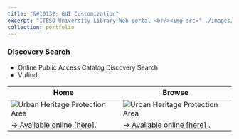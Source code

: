 ```yaml
---
title: "&#10132; GUI Customization"
excerpt: "ITESO University Library Web portal <br/><img src='../images/thn_front_vufind.png'>"
collection: portfolio
---
```



### Discovery Search
+ Online Public Access Catalog Discovery Search
+ Vufind 

| Home      | Browse |
| ----------- | ----------- |
| ![Urban Heritage Protection Area](../../images/thn_front_vufind.png )      | ![Urban Heritage Protection Area](../../images/thn_browse_vufind.png )      |
| [&#8594; Available online [here]](https://opac.biblio.iteso.mx/vufind/ "Front page").   | [&#8594; Available online [here] ](https://opac.biblio.iteso.mx/vufind/browse/ "Browse").        |